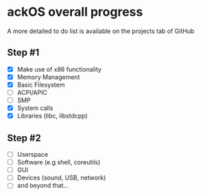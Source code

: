 # ackOS overall progress
A more detailed to do list is available on the projects tab of GitHub

## Step #1
* [x] Make use of x86 functionality
* [x] Memory Management
* [x] Basic Filesystem
* [ ] ACPI/APIC
* [ ] SMP
* [x] System calls
* [x] Libraries (libc, libstdcpp)

## Step #2
* [ ] Userspace
* [ ] Software (e.g shell, coreutils)
* [ ] GUI
* [ ] Devices (sound, USB, network)
* [ ] and beyond that...
